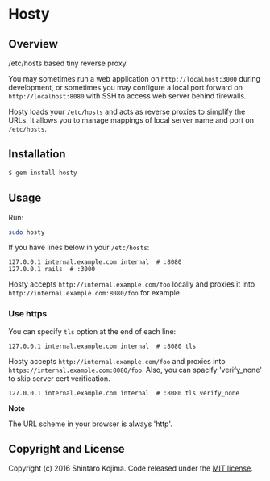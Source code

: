 # Hosty

## Overview

/etc/hosts based tiny reverse proxy.

You may sometimes run a web application on ```http://localhost:3000``` during development, or
sometimes you may configure a local port forward on ```http://localhost:8080``` with SSH to access web server behind firewalls.

Hosty loads your ```/etc/hosts``` and acts as reverse proxies to simplify the URLs.
It allows you to manage mappings of local server name and port on ```/etc/hosts```.

## Installation

```zsh
$ gem install hosty
```

## Usage

Run:

```zsh
sudo hosty
```

If you have lines below in your ```/etc/hosts```:

```
127.0.0.1 internal.example.com internal  # :8080
127.0.0.1 rails  # :3000
```

Hosty accepts ```http://internal.example.com/foo``` locally and proxies it
into ```http://internal.example.com:8080/foo``` for example.


### Use https

You can specify ```tls``` option at the end of each line:

```
127.0.0.1 internal.example.com internal  # :8080 tls
```

Hosty accepts ```http://internal.example.com/foo``` and proxies into ```https://internal.example.com:8080/foo```. Also, you can spacify 'verify_none' to skip server cert verification.

```
127.0.0.1 internal.example.com internal  # :8080 tls verify_none
```

**Note**

The URL scheme in your browser is always 'http'.



## Copyright and License

Copyright (c) 2016 Shintaro Kojima. Code released under the [MIT license](LICENSE).
